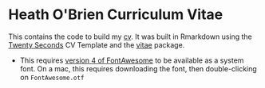 # Heath O'Brien Curriculum Vitae

This contains the code to build my [cv](https://hobrien.github.io/cv/obrien_cv.pdf). It was built in Rmarkdown using the [Twenty Seconds](https://github.com/spagnuolocarmine/TwentySecondsCurriculumVitae-LaTex) CV Template and the [vitae](https://pkg.mitchelloharawild.com/vitae/index.html) package.

- This requires [version 4 of FontAwesome](https://fontawesome.com/v4.7.0/) to be available as a system font. On a mac, this requires downloading the font, then double-clicking on `FontAwesome.otf`
